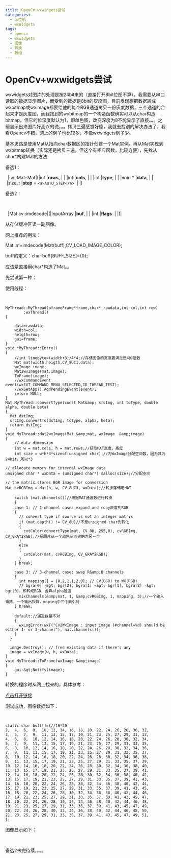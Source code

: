 ```yaml
---
title: OpenCv+wxwidgets尝试
categories:
  - 上位机
  - wxWidgets
tags:
  - opencv
  - wxwidgets
  - 图像
  - 转换
  - 数组
---
```


# OpenCv+wxwidgets尝试

wxwidgets对图片的处理是按24bit来的（直接打开8bit位图不算），我需要从串口读取的数据显示图片，而受到的数据是8bit的灰度图，目前发现想把数据转成wxbitmap或wximage都要给他的每个RGB通道拷贝一份灰度数据，三个通道的合起来才是灰度图，而我找到的wxbitmap的一个构造函数确实可以从char构造bitmap，但它的位深度默认为1，即单色图，改变深度为8不能显示了直接。。。之前显示出来图片好高兴的说。。。拷贝三遍感觉好傻，我就去找别的解决办法了，我看Opencv不错，网上的例子也比较多，不像wxwidgets例子少。

基本思路是使用Mat从指向char数据区的指针创建一个Mat实例，再从Mat实现到wxbitmap转换（实际还是拷贝三遍，但这个有相应函数，比较方便），先找从char*构建Mat的方法

备选1：

 
|cv::Mat::Mat|(|int |**rows**,
| | |int |**cols**,
| | |int |**type**,
| | |void * |**data**,
| | |<a>size_t</a> |**step** = `<a>AUTO_STEP</a>` 
| |)

备选2：

 

 
|<a>Mat</a> cv::imdecode|(|<a>InputArray</a> |**buf**,
| | |int |**flags** 
| |)| 

从存储缓冲区读一副图像。

网上推荐的用法：

Mat im=imdecode(Mat(buff),CV_LOAD_IMAGE_COLOR);

buff的定义：char buff[BUFF_SIZE]={0};

应该是直接用char*构造了Mat。。

先尝试第一种：

使用线程：

 

```
MyThread::MyThread(aframeFrame*frame,char* rawdata,int col,int row)
        :wxThread()
{

    data=rawdata;
    width=col;
    heigth=row;
    gui=frame;
}
void *MyThread::Entry()
{
    //int linebyte=(width+3)/4*4;//存储图像的宽度要满足是4的倍数
    Mat mat(width,heigth,CV_8UC1,data);
    wxImage image;
    Mat2wxImage(mat,image);
    ToFrame(image);
    //wxCommandEvent event(wxEVT_COMMAND_MENU_SELECTED,ID_THREAD_TEST);
    //wxGetApp().AddPendingEvent(event);
    return NULL;
}
Mat MyThread::convertType(const Mat&amp; srcImg, int toType, double alpha, double beta)
{
  Mat dstImg;
  srcImg.convertTo(dstImg, toType, alpha, beta);
  return dstImg;
}
void MyThread::Mat2wxImage(Mat &amp;mat, wxImage  &amp;image)
{
    // data dimension
    int w = mat.cols, h = mat.rows;//获取MAT宽度，高度
    int size = w*h*3*sizeof(unsigned char);//为WxImage分配空间数，因为其为24bit，所以*3

// allocate memory for internal wxImage data
unsigned char * wxData = (unsigned char*) malloc(size);//分配空间

// the matrix stores BGR image for conversion
Mat cvRGBImg = Mat(h, w, CV_8UC3, wxData);//转换存储用MAT

    switch (mat.channels())//根据MAT通道数进行转换
    {
    case 1: // 1-channel case: expand and copy灰度到RGB
    {
      // convert type if source is not an integer matrix
      if (mat.depth() != CV_8U)//不是unsigned char先转化
      {
        cvtColor(convertType(mat, CV_8U, 255,0), cvRGBImg, CV_GRAY2RGB);//把图片从一个颜色空间转换为另一个
      }
      else
      {
        cvtColor(mat, cvRGBImg, CV_GRAY2RGB);
      }
    } break;

    case 3: // 3-channel case: swap R&amp;B channels
    {
      int mapping[] = {0,2,1,1,2,0}; // CV(BGR) to WX(RGB)
      // bgra[0] -&gt; bgr[2], bgra[1] -&gt; bgr[1], bgra[2] -&gt; bgr[0]，即转成RGB，舍弃alpha通道
      mixChannels(&amp;mat, 1, &amp;cvRGBImg, 1, mapping, 3);//一个输入矩阵，一个输出矩阵，maping中三个索引对
    } break;

    default://通道数量不对
    {
      wxLogError(wxT("Cv2WxImage : input image (#channel=%d) should be either 1- or 3-channel"), mat.channels());
    }
  }

  image.Destroy(); // free existing data if there's any
  image = wxImage(w, h, wxData);
}
void MyThread::ToFrame(wxImage &amp;image)
{
    gui-&gt;Notify(image);
}

```

转换的程序时从网上找来的，具体参考：

[点击打开链接](http://blog.csdn.net/u010126684/article/details/8912032)

测试成功，图像数据如下：

 

```
static char buff[]={//16*20
2,	4,	6,	8,	10,	12,	14,	16,	18,	20,	22,	24,	26,	28,	30,	32,
3,	5,	7,	9,	11,	13,	15,	17,	19,	21,	23,	25,	27,	29,	31,	33,
4,	6,	8,	10,	12,	14,	16,	18,	20,	22,	24,	26,	28,	30,	32,	34,
5,	7,	9,	11,	13,	15,	17,	19,	21,	23,	25,	27,	29,	31,	33,	35,
6,	8,	10,	12,	14,	16,	18,	20,	22,	24,	26,	28,	30,	32,	34,	36,
7,	9,	11,	13,	15,	17,	19,	21,	23,	25,	27,	29,	31,	33,	35,	37,
8,	10,	12,	14,	16,	18,	20,	22,	24,	26,	28,	30,	32,	34,	36,	38,
9,	11,	13,	15,	17,	19,	21,	23,	25,	27,	29,	31,	33,	35,	37,	39,
10,	12,	14,	16,	18,	20,	22,	24,	26,	28,	30,	32,	34,	36,	38,	40,
11,	13,	15,	17,	19,	21,	23,	25,	27,	29,	31,	33,	35,	37,	39,	41,
12,	14,	16,	18,	20,	22,	24,	26,	28,	30,	32,	34,	36,	38,	40,	42,
13,	15,	17,	19,	21,	23,	25,	27,	29,	31,	33,	35,	37,	39,	41,	43,
14,	16,	18,	20,	22,	24,	26,	28,	30,	32,	34,	36,	38,	40,	42,	44,
15,	17,	19,	21,	23,	25,	27,	29,	31,	33,	35,	37,	39,	41,	43,	45,
16,	18,	20,	22,	24,	26,	28,	30,	32,	34,	36,	38,	40,	42,	44,	46,
17,	19,	21,	23,	25,	27,	29,	31,	33,	35,	37,	39,	41,	43,	45,	47,
18,	20,	22,	24,	26,	28,	30,	32,	34,	36,	38,	40,	42,	44,	46,	48,
19,	21,	23,	25,	27,	29,	31,	33,	35,	37,	39,	41,	43,	45,	47,	49,
20,	22,	24,	26,	28,	30,	32,	34,	36,	38,	40,	42,	44,	46,	48,	50,
21,	23,	25,	27,	29,	31,	33,	35,	37,	39,	41,	43,	45,	47,	49,	51,
};
```

图像显示如下：

 

备选2未完待续。。。。<br/>  

<br/>  
